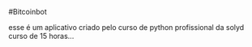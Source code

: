 #Bitcoinbot

esse é um aplicativo criado pelo curso de python profissional da solyd
curso de 15 horas...